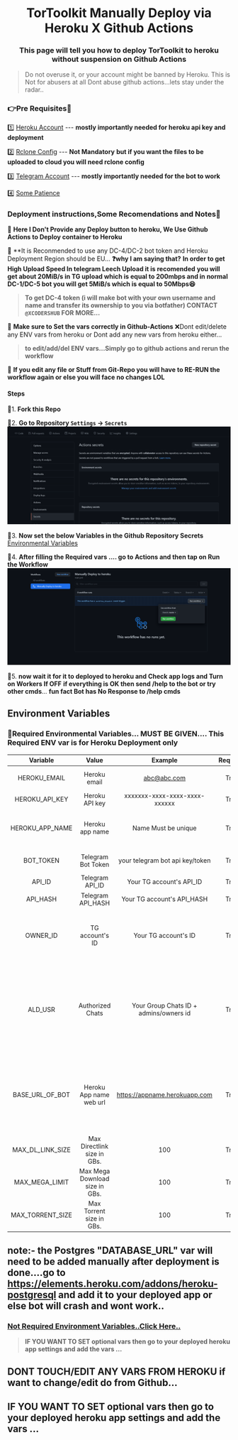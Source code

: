 <div align="center">
<h1>TorToolkit Manually Deploy via Heroku X Github Actions</h1>
<h3>This page will tell you how to deploy TorToolkit  to heroku without suspension on Github Actions</h3>
</div>

> Do not overuse it, or your account might be banned by Heroku.
> This is Not for abusers at all
> Dont abuse github actions...lets stay under the radar..



### 👉Pre Requisites🥱
1️⃣ [Heroku Account](https://heroku.com) --- **mostly importantly needed for heroku api key and deployment**

2️⃣ [Rclone Config](https://rclone.com) --- **Not Mandatory**  **but if you want the files to be uploaded to cloud you will need rclone config**

3️⃣ [Telegram Account](https://telegram.org) --- **mostly importantly needed for the bot to work** 

4️⃣ [Some Patience](https://www.google.com/search?q=how+to+be+more+patient)

### Deployment instructions,Some Recomendations and Notes🤗

🔷 **Here I Don't Provide any Deploy button to heroku, We Use Github Actions to Deploy container to Heroku**

🔷 **It is Reconmended to use any DC-4/DC-2 bot token and Heroku Deployment Region should be EU... **❓why I am saying that?**  **In order to get High Upload Speed In telegram Leech Upload it is recomended** **you will get about 20MiB/s in TG upload which is equal to 200mbps and in normal DC-1/DC-5 bot you will get 5MiB/s which is equal to 50Mbps😆**
   > **To get DC-4 token (i will make bot with your own username and name and transfer its ownership to you via botfather) CONTACT `@XCODERSHUB` FOR MORE...**
 
🔷 **Make sure to Set the vars correctly in Github-Actions** ❌Dont edit/delete any ENV vars from heroku or Dont add any new vars from heroku either...
   > **to edit/add/del ENV vars...Simply go to github actions and rerun the workflow**

🔷 **If you edit any file or Stuff from Git-Repo you will have to RE-RUN the workflow again or else you will face no changes LOL** 

#### Steps

🎈1. **Fork this Repo**

🎈2. **Go to Repository `Settings` -> `Secrets`**
    ![Secrets](assets/step-1.png)
    
🎈3. **Now set the below Variables in the Github Repository Secrets**
    [Environmental Variables](#environment-variables)

🎈4. **After filling the Required vars .... go to Actions and then tap on Run the Workflow**
    ![Actions](assets/step-2.png)

🎉5. **now wait it for it to deployed to heroku and Check app logs and Turn on Workers If OFF** **if everything is OK then send /help to the bot or try other cmds**... **fun fact Bot has No Response to /help cmds**




## Environment Variables

### 🔴Required Environmental Variables... MUST BE GIVEN.... This Required ENV var is for Heroku Deployment only

| Variable | Value | Example | Required | Description |
| :---: | :---: | :---: | :---: | :---: |
| HEROKU_EMAIL | Heroku email | abc@abc.com | True | Just Give the email you used for Heroku Account|
| HEROKU_API_KEY | Heroku API key | xxxxxxx-xxxx-xxxx-xxxx-xxxxxx | True | Get it from [Heroku](https://dashboard.heroku.com/account/applications/authorizations/new) |
| HEROKU_APP_NAME | Heroku app name | Name Must be unique | True | Heroku app name that needs to be Updated or Created (Should be in lowercase) |
| BOT_TOKEN | Telegram Bot Token | your telegram bot api key/token | True | Create a bot using [@BotFather](https://telegram.dog/BotFather), and get the  API token. |
| API_ID | Telegram API_ID | Your TG account's API_ID | True | Get this value from [TELEGRAM](https://my.telegram.org/apps). |
| API_HASH | Telegram API_HASH | Your TG account's API_HASH | True | Get this value from [TELEGRAM](https://my.telegram.org/apps). |
| OWNER_ID | TG account's ID | Your TG account's ID | True | ID of the bot owner, He/she can be abled to access bot in bot only mode too(private mode). |
| ALD_USR | Authorized Chats | Your Group Chats ID + admins/owners id | True | Create a Super Group in Telegram, add `@missrose_bot` to the group, and send /id in the chat, to get this value. you can aswell add owner id/add by 1 space for some extra permissions.... |
| BASE_URL_OF_BOT | Heroku App name web url | https://appname.herokuapp.com  | True | put entire appname url from `Heroku_APP_NAME` note: - the app doesnt need to be created just in `appname` above replace the name you gave in `HEROKU_APP_NAME`.... |
| MAX_DL_LINK_SIZE | Max Directlink size in GBs. | 100 | True | Max Directlink size in GBs. |
| MAX_MEGA_LIMIT | Max Mega Download size in GBs. | 100 | True | Max Mega Download size in GBs. |
| MAX_TORRENT_SIZE | Max Torrent size in GBs. | 100 | True | Max Torrent size in GBs. |

## note:- the Postgres "DATABASE_URL" var will need to be added manually after deployment is done....go to https://elements.heroku.com/addons/heroku-postgresql and add it to your deployed app or else bot will crash and wont work..



### [Not Required Environment Variables..Click Here..](readme.md#optional-vars)
> **IF YOU WANT TO SET optional vars then go to your deployed heroku app settings and add the vars ...**


## DONT TOUCH/EDIT ANY VARS FROM HEROKU if want to change/edit do from Github...

## IF YOU WANT TO SET optional vars then go to your deployed heroku app settings and add the vars ...
